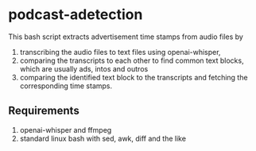 # podcast-adetection

This bash script extracts advertisement time stamps from audio files by

1. transcribing the audio files to text files using openai-whisper,
2. comparing the transcripts to each other to find common text blocks, which are usually ads, intos and outros
3. comparing the identified text block to the transcripts and fetching the corresponding time stamps.

## Requirements

1. openai-whisper and ffmpeg
2. standard linux bash with sed, awk, diff and the like
